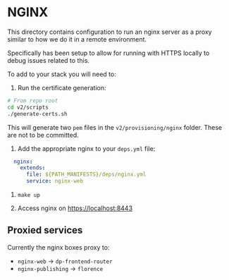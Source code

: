 # NGINX

This directory contains configuration to run an nginx server as a proxy similar to how we do it in a remote environment.

Specifically has been setup to allow for running with HTTPS locally to debug issues related to this.

To add to your stack you will need to:

1. Run the certificate generation:

```sh
# From repo root
cd v2/scripts
./generate-certs.sh
```

This will generate two `pem` files in the `v2/provisioning/nginx` folder. These are not to be committed.

1. Add the appropriate nginx to your `deps.yml` file:

```yml
  nginx:
    extends:
      file: ${PATH_MANIFESTS}/deps/nginx.yml
      service: nginx-web
```

1. `make up`

1. Access nginx on <https://localhost:8443>

## Proxied services

Currently the nginx boxes proxy to:

- `nginx-web` -> `dp-frontend-router`
- `nginx-publishing` -> `florence`

